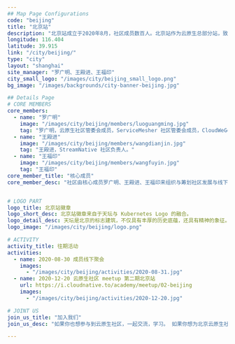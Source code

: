 ```yaml
---
## Map Page Configurations
code: "beijing"
title: "北京站"
description: "北京站成立于2020年8月，社区成员数百人。北京站作为云原生总部分站，致力于汇聚北京当地优秀云原生人才，连接云原生开源社区与开发者，促进云原生技术的交流和推广！站长：罗广明，王殿进。"
longitude: 116.404
latitude: 39.915
link: "/city/beijing/"
type: "city"
layout: "shanghai"
site_manager: "罗广明、王殿进、王福印"
city_small_logo: "/images/city/beijing_small_logo.png"
bg_image: "/images/backgrounds/city-banner-beijing.jpg"

## Details Page
# CORE MEMBERS
core_members:
  - name: "罗广明"
    image: "/images/city/beijing/members/luoguangming.jpg"
    tag: "罗广明，云原生社区管委会成员，ServiceMesher 社区管委会成员，CloudWeGo 开源负责人，《Istio 服务网格进阶实战》作者之一"
  - name: "王殿进"
    image: "/images/city/beijing/members/wangdianjin.jpg"
    tag: "王殿进，StreamNative 社区负责人。"
  - name: "王福印"
    image: "/images/city/beijing/members/wangfuyin.jpg"
    tag: "王福印"
core_member_title: "核心成员"
core_member_desc: "社区由核心成员罗广明、王殿进、王福印来组织与筹划社区发展与线下活动等事宜。我们热爱开源事业，热爱云原生技术。希望有更多人加入社区，一起组织线下活动，在北京推广云原生技术。"


# LOGO PART
logo_title: 北京站徽章
logo_short_desc: 北京站徽章来自于天坛与 Kubernetes Logo 的融合。
logo_detail_desc: 天坛是北京的标志建筑，不仅具有丰厚的历史底蕴，还具有精神的象征。如今如火如荼的云原生技术也正值青春，活力尽现，两者结合相得益彰。我们社区将连接沟通北京的 IT 与云原生，共同促进云原生的落地与繁荣。"
logo_image: "/images/city/beijing/logo.png"

# ACTIVITY
activity_title: 往期活动
activities:
  - name: 2020-08-30 成员线下聚会
    images: 
      - "/images/city/beijing/activities/2020-08-31.jpg"
  - name: 2020-12-20 云原生社区 meetup 第二期北京站
    url: https://i.cloudnative.to/academy/meetup/02-beijing
    images:
      - "/images/city/beijing/activities/2020-12-20.jpg"

# JOINT US
join_us_title: "加入我们"
join_us_desc: "如果你也想参与到云原生社区，一起交流，学习。 如果你想为北京云原生社区的强大贡献一份自己的力量，请扫码关注下方微信公众号。 如需加入微信群，请通过公众号后台回复`北京站`， 站长将邀请您加入北京站群。"

---
```

